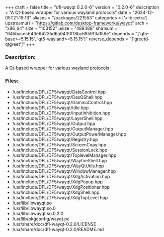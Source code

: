 +++
draft = false
title = "dfl-wayqt 0.2.0-6"
version = "0.2.0-6"
description = "A Qt-based wrapper for various wayland protocols"
date = "2024-12-05T21:19:16"
aliases = "/packages/221553"
categories = ['xlib-extra']
upstreamurl = "https://gitlab.com/desktop-frameworks/wayqt"
arch = "x86_64"
size = "103152"
usize = "488488"
sha1sum = "645bacec643e64235d6a0430f18bc6959f3a156e"
depends = "['qt5-base>=5.15.15', 'qt5-wayland>=5.15.15']"
reverse_depends = "['greetd-qtgreet']"
+++
### Description: 
A Qt-based wrapper for various wayland protocols

### Files: 
* /usr/include/DFL/DF5/wayqt/DataControl.hpp
* /usr/include/DFL/DF5/wayqt/DesQShell.hpp
* /usr/include/DFL/DF5/wayqt/GammaControl.hpp
* /usr/include/DFL/DF5/wayqt/Idle.hpp
* /usr/include/DFL/DF5/wayqt/InputInhibition.hpp
* /usr/include/DFL/DF5/wayqt/LayerShell.hpp
* /usr/include/DFL/DF5/wayqt/Output.hpp
* /usr/include/DFL/DF5/wayqt/OutputManager.hpp
* /usr/include/DFL/DF5/wayqt/OutputPowerManager.hpp
* /usr/include/DFL/DF5/wayqt/Registry.hpp
* /usr/include/DFL/DF5/wayqt/ScreenCopy.hpp
* /usr/include/DFL/DF5/wayqt/SessionLock.hpp
* /usr/include/DFL/DF5/wayqt/ToplevelManager.hpp
* /usr/include/DFL/DF5/wayqt/WayfireShell.hpp
* /usr/include/DFL/DF5/wayqt/WayQtUtils.hpp
* /usr/include/DFL/DF5/wayqt/WindowManager.hpp
* /usr/include/DFL/DF5/wayqt/XdgActivation.hpp
* /usr/include/DFL/DF5/wayqt/XdgPopup.hpp
* /usr/include/DFL/DF5/wayqt/XdgPositioner.hpp
* /usr/include/DFL/DF5/wayqt/XdgShell.hpp
* /usr/include/DFL/DF5/wayqt/XdgTopLevel.hpp
* /usr/lib/libwayqt.so
* /usr/lib/libwayqt.so.0
* /usr/lib/libwayqt.so.0.2.0
* /usr/lib/pkgconfig/wayqt.pc
* /usr/share/doc/dfl-wayqt-0.2.0/LICENSE
* /usr/share/doc/dfl-wayqt-0.2.0/README.md

